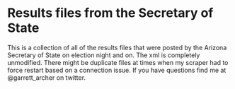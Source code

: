 # Results files from the Secretary of State  
This is a collection of all of the results files that were posted by the Arizona Secretary of State on election night and on. The xml is completely unmodified. There might be duplicate files at times when my scraper had to force restart based on a connection issue. If you have questions find me at @garrett_archer on twitter.
